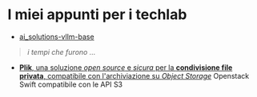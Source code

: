 # I miei appunti per i techlab

- [ai_solutions-vllm-base](appunti/ai_solutions-base/README.md)

> _i tempi che furono ..._

- [**Plik**, una soluzione _open source_ e _sicura_ per la **condivisione file privata**, compatibile con l'archiviazione su _Object Storage_](appunti/object_storage_swifts3-plik/README.md) Openstack Swift compatibile con le API S3
